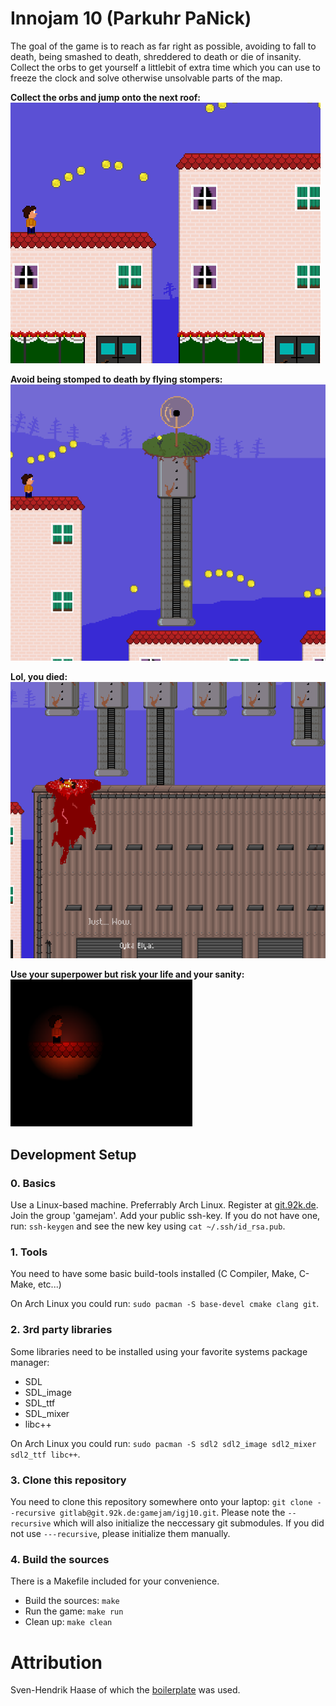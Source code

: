 # Innojam 10 (Parkuhr PaNick)

The goal of the game is to reach as far right as possible, avoiding to fall to death, being smashed to death, shreddered to death or die of insanity.
Collect the orbs to get yourself a littlebit of extra time which you can use to freeze the clock and solve otherwise unsolvable parts of the map.

**Collect the orbs and jump onto the next roof:**
![](screenshots/screenshot-01.png)


**Avoid being stomped to death by flying stompers:**
![](screenshots/screenshot-02.png)


**Lol, you died:**
![](screenshots/screenshot-03.png)

**Use your superpower but risk your life and your sanity:**
![](screenshots/screenshot-04.png)


## Development Setup

### 0. Basics

Use a Linux-based machine. Preferrably Arch Linux. Register at [git.92k.de](https://git.92k.de/). Join the group 'gamejam'. Add your public ssh-key.
If you do not have one, run: ```ssh-keygen``` and see the new key using ```cat ~/.ssh/id_rsa.pub```.

### 1. Tools

You need to have some basic build-tools installed (C Compiler, Make, C-Make, etc...)

On Arch Linux you could run: ```sudo pacman -S base-devel cmake clang git```.


### 2. 3rd party libraries

Some libraries need to be installed using your favorite systems package manager:

- SDL
- SDL_image
- SDL_ttf
- SDL_mixer
- libc++

On Arch Linux you could run: ```sudo pacman -S sdl2 sdl2_image sdl2_mixer sdl2_ttf libc++```.

### 3. Clone this repository

You need to clone this repository somewhere onto your laptop: ```git clone --recursive gitlab@git.92k.de:gamejam/igj10.git```.
Please note the ```--recursive``` which will also initialize the neccessary git submodules. If you did not use ```---recursive```, please initialize them manually.

### 4. Build the sources

There is a Makefile included for your convenience.

 - Build the sources: ```make```
 - Run the game: ```make run```
 - Clean up: ```make clean```

# Attribution

Sven-Hendrik Haase of which the [boilerplate](https://github.com/svenstaro/innojam9) was used.

